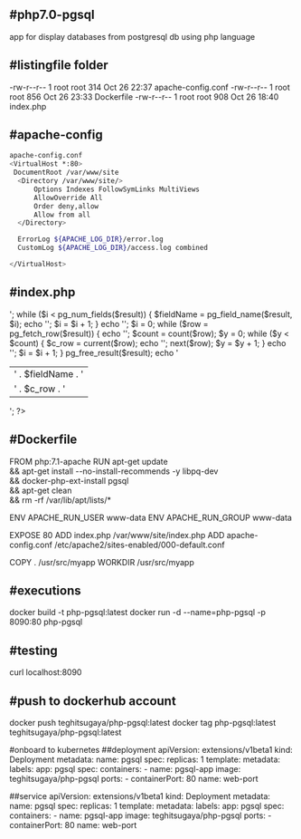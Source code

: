 #php7.0-pgsql
--------------
app for display databases from postgresql db using php language



#listingfile folder
-------------------
-rw-r--r--  1 root root  314 Oct 26 22:37 apache-config.conf
-rw-r--r--  1 root root  856 Oct 26 23:33 Dockerfile
-rw-r--r--  1 root root  908 Oct 26 18:40 index.php


#apache-config
--------------
```sh
apache-config.conf 
<VirtualHost *:80>
 DocumentRoot /var/www/site
  <Directory /var/www/site/>
      Options Indexes FollowSymLinks MultiViews
      AllowOverride All
      Order deny,allow
      Allow from all
  </Directory>

  ErrorLog ${APACHE_LOG_DIR}/error.log
  CustomLog ${APACHE_LOG_DIR}/access.log combined

</VirtualHost>
```

#index.php
----------
<?php

$host = '10.102.36.138';
$port = '5432';
$database = 'testing';
$user = 'testing';
$password = 'prismalink';

$connectString = 'host=' . $host . ' port=' . $port . ' dbname=' . $database . 
	' user=' . $user . ' password=' . $password;

$link = pg_connect($connectString);
if (!$link)
{
	die('Error: Could not connect: ' . pg_last_error());
}

$query = 'select * from test01';

$result = pg_query($query);

$i = 0;
echo '<html><body><table><tr>';
while ($i < pg_num_fields($result))
{
	$fieldName = pg_field_name($result, $i);
	echo '<td>' . $fieldName . '</td>';
	$i = $i + 1;
}
echo '</tr>';
$i = 0;

while ($row = pg_fetch_row($result)) 
{
	echo '<tr>';
	$count = count($row);
	$y = 0;
	while ($y < $count)
	{
		$c_row = current($row);
		echo '<td>' . $c_row . '</td>';
		next($row);
		$y = $y + 1;
	}
	echo '</tr>';
	$i = $i + 1;
}
pg_free_result($result);

echo '</table></body></html>';
?>




#Dockerfile
------------
FROM php:7.1-apache
RUN apt-get update \
  && apt-get install --no-install-recommends -y libpq-dev \
  && docker-php-ext-install pgsql \
  && apt-get clean \
  && rm -rf /var/lib/apt/lists/*

ENV APACHE_RUN_USER www-data 
ENV APACHE_RUN_GROUP www-data 

EXPOSE 80 
ADD index.php /var/www/site/index.php
ADD apache-config.conf /etc/apache2/sites-enabled/000-default.conf

COPY . /usr/src/myapp
WORKDIR /usr/src/myapp



#executions
----------
docker build -t php-pgsql:latest
docker run -d --name=php-pgsql -p 8090:80 php-pgsql




#testing
--------
curl localhost:8090


#push to dockerhub account
--------------------------
docker push teghitsugaya/php-pgsql:latest
docker tag php-pgsql:latest teghitsugaya/php-pgsql:latest

#onboard to kubernetes
##deployment
apiVersion: extensions/v1beta1
kind: Deployment
metadata:
  name: pgsql
spec: 
  replicas: 1
  template:
    metadata:
      labels:
        app: pgsql
    spec:
      containers:
      - name: pgsql-app
        image: teghitsugaya/php-pgsql
        ports:
        - containerPort: 80
          name: web-port
          
##service
apiVersion: extensions/v1beta1
kind: Deployment
metadata:
  name: pgsql
spec: 
  replicas: 1
  template:
    metadata:
      labels:
        app: pgsql
    spec:
      containers:
      - name: pgsql-app
        image: teghitsugaya/php-pgsql
        ports:
        - containerPort: 80
          name: web-port
